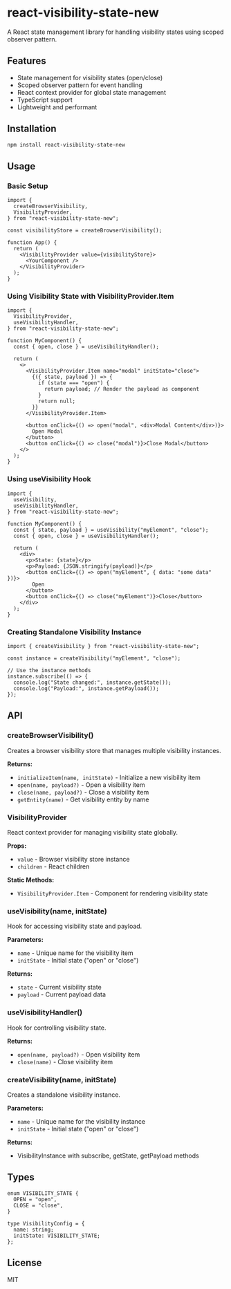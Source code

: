 # react-visibility-state-new

A React state management library for handling visibility states using scoped observer pattern.

## Features

- State management for visibility states (open/close)
- Scoped observer pattern for event handling
- React context provider for global state management
- TypeScript support
- Lightweight and performant

## Installation

```bash
npm install react-visibility-state-new
```

## Usage

### Basic Setup

```tsx
import {
  createBrowserVisibility,
  VisibilityProvider,
} from "react-visibility-state-new";

const visibilityStore = createBrowserVisibility();

function App() {
  return (
    <VisibilityProvider value={visibilityStore}>
      <YourComponent />
    </VisibilityProvider>
  );
}
```

### Using Visibility State with VisibilityProvider.Item

```tsx
import {
  VisibilityProvider,
  useVisibilityHandler,
} from "react-visibility-state-new";

function MyComponent() {
  const { open, close } = useVisibilityHandler();

  return (
    <>
      <VisibilityProvider.Item name="modal" initState="close">
        {({ state, payload }) => {
          if (state === "open") {
            return payload; // Render the payload as component
          }
          return null;
        }}
      </VisibilityProvider.Item>

      <button onClick={() => open("modal", <div>Modal Content</div>)}>
        Open Modal
      </button>
      <button onClick={() => close("modal")}>Close Modal</button>
    </>
  );
}
```

### Using useVisibility Hook

```tsx
import {
  useVisibility,
  useVisibilityHandler,
} from "react-visibility-state-new";

function MyComponent() {
  const { state, payload } = useVisibility("myElement", "close");
  const { open, close } = useVisibilityHandler();

  return (
    <div>
      <p>State: {state}</p>
      <p>Payload: {JSON.stringify(payload)}</p>
      <button onClick={() => open("myElement", { data: "some data" })}>
        Open
      </button>
      <button onClick={() => close("myElement")}>Close</button>
    </div>
  );
}
```

### Creating Standalone Visibility Instance

```tsx
import { createVisibility } from "react-visibility-state-new";

const instance = createVisibility("myElement", "close");

// Use the instance methods
instance.subscribe(() => {
  console.log("State changed:", instance.getState());
  console.log("Payload:", instance.getPayload());
});
```

## API

### createBrowserVisibility()

Creates a browser visibility store that manages multiple visibility instances.

**Returns:**

- `initializeItem(name, initState)` - Initialize a new visibility item
- `open(name, payload?)` - Open a visibility item
- `close(name, payload?)` - Close a visibility item
- `getEntity(name)` - Get visibility entity by name

### VisibilityProvider

React context provider for managing visibility state globally.

**Props:**

- `value` - Browser visibility store instance
- `children` - React children

**Static Methods:**

- `VisibilityProvider.Item` - Component for rendering visibility state

### useVisibility(name, initState)

Hook for accessing visibility state and payload.

**Parameters:**

- `name` - Unique name for the visibility item
- `initState` - Initial state ("open" or "close")

**Returns:**

- `state` - Current visibility state
- `payload` - Current payload data

### useVisibilityHandler()

Hook for controlling visibility state.

**Returns:**

- `open(name, payload?)` - Open visibility item
- `close(name)` - Close visibility item

### createVisibility(name, initState)

Creates a standalone visibility instance.

**Parameters:**

- `name` - Unique name for the visibility instance
- `initState` - Initial state ("open" or "close")

**Returns:**

- VisibilityInstance with subscribe, getState, getPayload methods

## Types

```tsx
enum VISIBILITY_STATE {
  OPEN = "open",
  CLOSE = "close",
}

type VisibilityConfig = {
  name: string;
  initState: VISIBILITY_STATE;
};
```

## License

MIT
